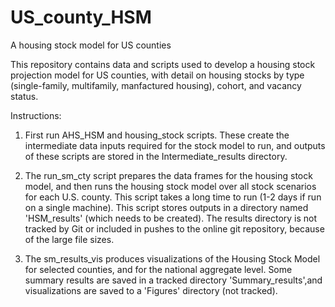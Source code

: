 # US_county_HSM
A housing stock model for US counties

This repository contains data and scripts used to develop a housing stock projection model for US counties, with detail on housing stocks by type (single-family, multifamily, manfactured housing), cohort, and vacancy status. 

Instructions:

1. First run AHS_HSM and housing_stock scripts. These create the intermediate data inputs required for the stock model to run, and outputs of these scripts are stored in the Intermediate_results directory.

2. The run_sm_cty script prepares the data frames for the housing stock model, and then runs the housing stock model over all stock scenarios for each U.S. county. This script takes a long time to run (1-2 days if run on a single machine).
This script stores outputs in a directory named 'HSM_results' (which needs to be created). The results directory is not tracked by Git or included in pushes to the online git repository, because of the large file sizes.

3. The sm_results_vis produces visualizations of the Housing Stock Model for selected counties, and for the national aggregate level. Some summary results are saved in a tracked directory 'Summary_results',and visualizations are saved to a 'Figures' directory (not tracked).
